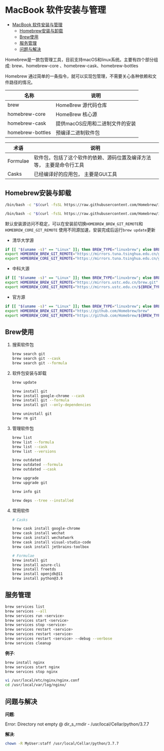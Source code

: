# MacBook 软件安装与管理

- [MacBook 软件安装与管理](#macbook-软件安装与管理)
  - [Homebrew安装与卸载](#homebrew安装与卸载)
  - [Brew使用](#brew使用)
  - [服务管理](#服务管理)
  - [问题与解决](#问题与解决)

Homebrew是一款包管理工具，目前支持macOS和linux系统。主要有四个部分组成: brew、homebrew-core 、homebrew-cask、homebrew-bottles

Homebrew 通过简单的一条指令，就可以实现包管理，不需要关心各种依赖和文件路径的情况。

| 名称             | 说明                            |
| ---------------- | ------------------------------- |
| brew             | HomeBrew 源代码仓库             |
| homebrew-core    | HomeBrew 核心源                 |
| homebrew-cask    | 提供macOS应用和二进制文件的安装 |
| homebrew-bottles | 预编译二进制软件包              |

| 术语     | 说明                                                                  |
| -------- | --------------------------------------------------------------------- |
| Formulae | 软件包，包括了这个软件的依赖、源码位置及编译方法等， 主要是命令行工具 |
| Casks    | 已经编译好的应用包， 主要是GUI工具                                    |

## Homebrew安装与卸载

```bash
/bin/bash -c "$(curl -fsSL https://raw.githubusercontent.com/Homebrew/install/HEAD/install.sh)"         # 安装

/bin/bash -c "$(curl -fsSL https://raw.githubusercontent.com/Homebrew/install/HEAD/uninstall.sh)"       # 卸载
```

默认安装源访问不稳定，可以在安装前切换`HOMEBREW_BREW_GIT_REMOTE`和`HOMEBREW_CORE_GIT_REMOTE` 使用不同源加速，安装完成后运行`brew update`更新

- 清华大学源
  
```bash
if [[ "$(uname -s)" == "Linux" ]]; then BREW_TYPE="linuxbrew"; else BREW_TYPE="homebrew"; fi
export HOMEBREW_BREW_GIT_REMOTE="https://mirrors.tuna.tsinghua.edu.cn/git/homebrew/brew.git"
export HOMEBREW_CORE_GIT_REMOTE="https://mirrors.tuna.tsinghua.edu.cn/git/homebrew/${BREW_TYPE}-core.git"
```

- 中科大源

```bash
if [[ "$(uname -s)" == "Linux" ]]; then BREW_TYPE="linuxbrew"; else BREW_TYPE="homebrew"; fi
export HOMEBREW_BREW_GIT_REMOTE="https://mirrors.ustc.edu.cn/brew.git"
export HOMEBREW_CORE_GIT_REMOTE="https://mirrors.ustc.edu.cn/${BREW_TYPE}-core.git"
```

- 官方源

```bash
if [[ "$(uname -s)" == "Linux" ]]; then BREW_TYPE="linuxbrew"; else BREW_TYPE="homebrew"; fi
export HOMEBREW_BREW_GIT_REMOTE="https://github.com/Homebrew/brew"
export HOMEBREW_CORE_GIT_REMOTE="https://github.com/Homebrew/${BREW_TYPE}-core.git"
```

## Brew使用

1. 搜索软件包

    ```bash
    brew search git                                                     # 搜索git , 包含Casks 和 Formulae
    brew search git --cask                                              # 只在 Casks 搜索git
    brew search git --formula                                           # 只在 Formulae 搜索git
    ```

2. 软件包安装与卸载

    ```bash
    brew update                                                         # 更新Homebrew

    brew install git                                                    # 安装 Formulae 或 Casks 软件包
    brew install google-chrome --cask                                   # 安装Casks 软件包
    brew install git --formula                                          # 安装Formulae 软件包
    brew install git --only-dependencies                                # 只安装依赖，不安装软件包

    brew uninstall git                                                  # 卸载软件包，但不删除依赖
    brew rm git                                                         # 卸载软件包，若依赖不再使用，依赖也删除

    
    ```

3. 管理软件包

    ```bash
    brew list                                                           # 列出当前已安装软件包，包含Formulae 和 Casks
    brew list --formula                                                 # 只列出Formulae
    brew list --cask                                                    # 只列出Casks
    brew list --versions                                                # 列出已安装软件包版本

    brew outdated                                                       # 列出有更新的软件包
    brew outdated --formula                                             # 列出有更新的 Formula 包
    brew outdated --cask                                                # 列出有更新的 Casks 包

    brew upgrade                                                        # 更新过时的Formulae 和 Casks
    brew upgrade git                                                    # 更新指定软件包

    brew info git                                                       # 列出软件包信息   

    brew deps --tree --installed                                        # 列出当前已安装依赖关系  
    ```

4. 常用软件

    ```bash
    # Casks 
    
    brew cask install google-chrome                                     # google chrome
    brew cask install wechat                                            # 微信
    brew cask install wechatwork                                        # 企业微信
    brew cask install visual-studio-code                                # visual studio code    
    brew cask install jetbrains-toolbox                                 # jetbrains

    # Formulae
    brew install git                                                    # git
    brew install azure-cli                                              # azure cli
    brew install freetds                                                # freetds macos 连接 mssql 需要freetds
    brew install openjdk@11                                             # open jdk 11
    brew install python@3.9                                             # python3.9 版本
    ```

## 服务管理

```bash
brew services list                                                      # 列出已安装服务
brew services --all                                                     # 运行所有服务
brew services run <service>                                             # 运行服务
brew services start <service>                                           # 启动服务
brew services stop <service>                                            # 停止服务
brew services restart <service>                                         # 重启服务
brew services restart <service>                                         # 重启服务
brew services restart <service> --debug --verbose                       # 显示详细信息
brew services cleanup                                                   # 删除所有不使用服务
```

**例子**:

```bash
brew install nginx                                                      # 安装nginx
brew services start nginx                                               # 启动nginx
brew services stop nginx                                                # 停止nginx

vi /usr/local/etc/nginx/nginx.conf                                      # 配置文件
cd /usr/local/var/log/nginx/                                            # 日志路径
```

## 问题与解决

**问题**:

Error: Directory not empty @ dir_s_rmdir - /usr/local/Cellar/python/3.7.7

**解决**:

```bash
chown -R MyUser:staff /usr/local/Cellar/python/3.7.7
```
